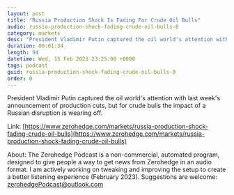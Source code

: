 ```yaml
---
layout: post
title: "Russia Production Shock Is Fading For Crude Oil Bulls"
audio: russia-production-shock-fading-crude-oil-bulls-0
category: markets
desc: "President Vladimir Putin captured the oil world's attention with last week's announcement of production cuts, but for crude bulls the impact of a Russian disruption is wearing off."
duration: 00:01:34
length: 94
datetime: Wed, 15 Feb 2023 23:25:00 +0000
tags: podcast
guid: russia-production-shock-fading-crude-oil-bulls-0
order: 0
---
```

President Vladimir Putin captured the oil world's attention with last week's announcement of production cuts, but for crude bulls the impact of a Russian disruption is wearing off.

Link: [https://www.zerohedge.com/markets/russia-production-shock-fading-crude-oil-bulls](https://www.zerohedge.com/markets/russia-production-shock-fading-crude-oil-bulls)

About: The Zerohedge Podcast is a non-commercial, automated program, designed to give people a way to get news from Zerohedge in an audio format.  I am actively working on tweaking and improving the setup to create a better listening experience (February 2023).  Suggestions are welcome: [zerohedgePodcast@outlook.com](mailto:zerohedgePodcast@outlook.com)
